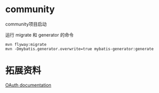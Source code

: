 # community
community项目启动

运行 migrate 和 generator 的命令
```shell script
mvn flyway:migrate
mvn -Dmybatis.generator.overwrite=true mybatis-generator:generate
```

# 拓展资料
[ OAuth documentation](https://docs.github.com/en/developers/apps/authorizing-oauth-apps)







